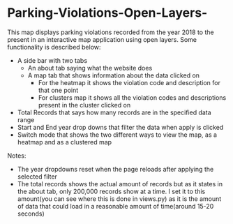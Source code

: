 # Parking-Violations-Open-Layers-
This map displays parking violations recorded from the year 2018 to the present in an interactive map application using open layers. Some functionality is described below:
- A side bar with two tabs
  - An about tab saying what the website does
  - A map tab that shows information about the data clicked on
      - For the heatmap it shows the violation code and description for that one point
      - For clusters map it shows all the violation codes and descriptions present in the cluster clicked on
- Total Records that says how many records are in the specified data range
- Start and End year drop downs that filter the data when apply is clicked
- Switch mode that shows the two different ways to view the map, as a heatmap and as a clustered map


Notes:
- The year dropdowns reset when the page reloads after applying the selected filter
- The total records shows the actual amount of records but as it states in the about tab, only 200,000 records show at a time. I set it to this amount(you can see where this is done in views.py) as it is the amount of data that could load in a reasonable amount of time(around 15-20 seconds)
